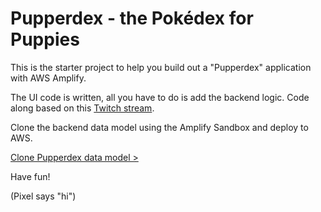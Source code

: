 # Pupperdex - the Pokédex for Puppies

This is the starter project to help you build out a "Pupperdex" application with AWS Amplify.

The UI code is written, all you have to do is add the backend logic. Code along based on this [Twitch stream](https://www.twitch.tv/videos/824360476?filter=all&sort=time). 

Clone the backend data model using the Amplify Sandbox and deploy to AWS.

[Clone Pupperdex data model >](https://sandbox.amplifyapp.com/schema-design/ce0a9331-51a7-45d0-9e5d-4b53251e3a3a/clone)

Have fun! 

(Pixel says "hi")
